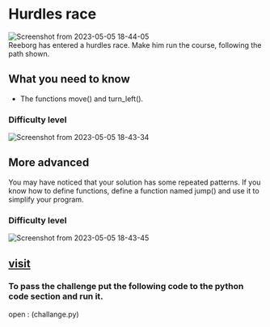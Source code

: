 # Hurdles race
![Screenshot from 2023-05-05 18-44-05](https://user-images.githubusercontent.com/96715809/236520846-f63ada72-4107-4320-9d51-f663b555eb6f.png)\
Reeborg has entered a hurdles race. Make him run the course, following the path shown.
## What you need to know
- The functions move() and turn_left().
### Difficulty level
![Screenshot from 2023-05-05 18-43-34](https://user-images.githubusercontent.com/96715809/236521528-751968a6-c9c7-4d27-bce6-5408b373d9a0.png)
## More advanced
You may have noticed that your solution has some repeated patterns. If you know how to define functions, define a function named jump() and use it to simplify your program.

### Difficulty level
![Screenshot from 2023-05-05 18-43-45](https://user-images.githubusercontent.com/96715809/236521629-89646b82-547e-48a9-9499-aed6e826f1a3.png)
## [visit](https://reeborg.ca/reeborg.html?lang=en&mode=python&menu=worlds%2Fmenus%2Freeborg_intro_en.json&name=Hurdle%201&url=worlds%2Ftutorial_en%2Fhurdle1.json)
### To pass the challenge put the following code to the python code section and run it.
open : (challange.py)
